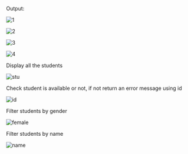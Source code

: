 Output:

![1](https://github.com/user-attachments/assets/677ef897-035b-4820-8a76-b8a06db65a71)

![2](https://github.com/user-attachments/assets/ae868255-f98e-440a-a917-8186a51381dd)

![3](https://github.com/user-attachments/assets/009b94f9-b7fa-48c1-939f-ffdcd297823c)

![4](https://github.com/user-attachments/assets/b0d59bb0-b7f3-43c3-b6af-6e8ce8a1b908)


Display all the students

![stu](https://github.com/user-attachments/assets/8096efe0-4676-45d2-9562-820e8d44d8b0)

Check student is available or not, if not return an error message using id

![id](https://github.com/user-attachments/assets/565dd609-c1cb-4b75-8274-b37c11f5bb34)

Filter students by gender

![female](https://github.com/user-attachments/assets/6711d304-bddd-4a82-aaae-e23cb1a82293)

Filter students by name

![name](https://github.com/user-attachments/assets/552eb70a-0cbb-48a3-ac98-96a93a5ba4da)



